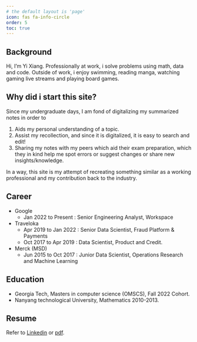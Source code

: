 ```yaml
---
# the default layout is 'page'
icon: fas fa-info-circle
order: 5
toc: true
---
```


## Background

Hi, I’m Yi Xiang. Professionally at work, i solve problems using math, data and code. Outside of work, i enjoy swimming, reading manga, watching gaming live streams and playing board games. 

## Why did i start this site?

Since my undergraduate days, I am fond of digitalizing my summarized notes in order to

1. Aids my personal understanding of a topic.
2. Assist my recollection, and since it is digitalized, it is easy to search and edit!
3. Sharing my notes with my peers which aid their exam preparation, which they in kind help me spot errors or suggest changes or share new insights/knowledge.

In a way, this site is my attempt of recreating something similar as a working professional and my contribution back to the industry.

## Career

* Google
  * Jan 2022 to Present : Senior Engineering Analyst, Workspace
* Traveloka
  * Apr 2019 to Jan 2022 : Senior Data Scientist, Fraud Platform & Payments
  * Oct 2017 to Apr 2019 : Data Scientist, Product and Credit. 
* Merck (MSD)
  * Jun 2015 to Oct 2017 : Junior Data Scientist, Operations Research and Machine Learning

## Education

* Georgia Tech, Masters in computer science (OMSCS), Fall 2022 Cohort.
* Nanyang technological University, Mathematics 2010-2013. 

## Resume

Refer to [Linkedin](https://www.linkedin.com/in/david-exiga/) or [pdf](../assets/info/david_exiga_resume.pdf).

